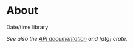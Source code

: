 # About

Date/time library

*See also the [API documentation] and [dtg] crate.*

[API documentation]: https://docs.rs/dtg-lib

